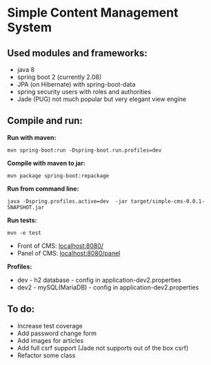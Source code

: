 # Simple Content Management System

## Used modules and frameworks:
- java 8
- spring boot 2 (currently 2.08)
- JPA (on Hibernate) with spring-boot-data
- spring security users with roles and authorities
- Jade (PUG) not much popular but very elegant view engine

## Compile and run:

**Run with maven:**

```
mvn spring-boot:run -Dspring-boot.run.profiles=dev
```

**Compile with maven to jar:**
```
mvn package spring-boot:repackage
```

**Run from command line:**
```
java -Dspring.profiles.active=dev  -jar target/simple-cms-0.0.1-SNAPSHOT.jar
```
**Run tests:**
```
mvn -e test
```
- Front of CMS: [localhost:8080/](http://localhost:8080/)
- Panel of CMS: [localhost:8080/panel](http://localhost:8080/panel)

**Profiles:**
- dev - h2 database - config in application-dev2.properties
- dev2 - mySQL(MariaDB) - config in application-dev2.properties

## To do:
- Increase test coverage
- Add password change form
- Add images for articles
- Add full csrf support (Jade not supports out of the box csrf)
- Refactor some class
